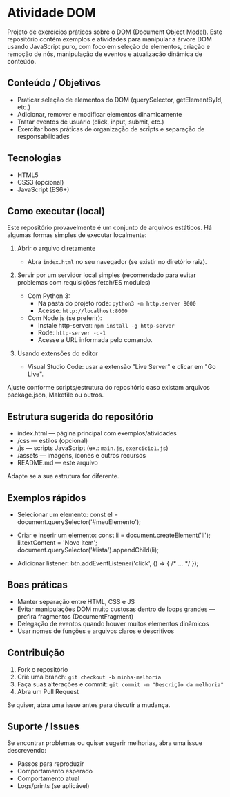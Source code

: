 # Atividade DOM

Projeto de exercícios práticos sobre o DOM (Document Object Model). Este repositório contém exemplos e atividades para manipular a árvore DOM usando JavaScript puro, com foco em seleção de elementos, criação e remoção de nós, manipulação de eventos e atualização dinâmica de conteúdo.

## Conteúdo / Objetivos
- Praticar seleção de elementos do DOM (querySelector, getElementById, etc.)
- Adicionar, remover e modificar elementos dinamicamente
- Tratar eventos de usuário (click, input, submit, etc.)
- Exercitar boas práticas de organização de scripts e separação de responsabilidades

## Tecnologias
- HTML5
- CSS3 (opcional)
- JavaScript (ES6+)

## Como executar (local)
Este repositório provavelmente é um conjunto de arquivos estáticos. Há algumas formas simples de executar localmente:

1. Abrir o arquivo diretamente
   - Abra `index.html` no seu navegador (se existir no diretório raiz).

2. Servir por um servidor local simples (recomendado para evitar problemas com requisições fetch/ES modules)
   - Com Python 3:
     - Na pasta do projeto rode: `python3 -m http.server 8000`
     - Acesse: `http://localhost:8000`
   - Com Node.js (se preferir):
     - Instale http-server: `npm install -g http-server`
     - Rode: `http-server -c-1`
     - Acesse a URL informada pelo comando.

3. Usando extensões do editor
   - Visual Studio Code: usar a extensão "Live Server" e clicar em "Go Live".

Ajuste conforme scripts/estrutura do repositório caso existam arquivos package.json, Makefile ou outros.

## Estrutura sugerida do repositório
- index.html — página principal com exemplos/atividades
- /css — estilos (opcional)
- /js — scripts JavaScript (ex.: `main.js`, `exercicio1.js`)
- /assets — imagens, ícones e outros recursos
- README.md — este arquivo

Adapte se a sua estrutura for diferente.

## Exemplos rápidos
- Selecionar um elemento:
  const el = document.querySelector('#meuElemento');

- Criar e inserir um elemento:
  const li = document.createElement('li');
  li.textContent = 'Novo item';
  document.querySelector('#lista').appendChild(li);

- Adicionar listener:
  btn.addEventListener('click', () => { /* ... */ });

## Boas práticas
- Manter separação entre HTML, CSS e JS
- Evitar manipulações DOM muito custosas dentro de loops grandes — prefira fragmentos (DocumentFragment)
- Delegação de eventos quando houver muitos elementos dinâmicos
- Usar nomes de funções e arquivos claros e descritivos

## Contribuição
1. Fork o repositório
2. Crie uma branch: `git checkout -b minha-melhoria`
3. Faça suas alterações e commit: `git commit -m "Descrição da melhoria"`
4. Abra um Pull Request

Se quiser, abra uma issue antes para discutir a mudança.

## Suporte / Issues
Se encontrar problemas ou quiser sugerir melhorias, abra uma issue descrevendo:
- Passos para reproduzir
- Comportamento esperado
- Comportamento atual
- Logs/prints (se aplicável)
